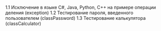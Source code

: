 1.1 Исключение в языке C#, Java, Python, C++ на примере операции деления (exception)
1.2 Тестирование пароля, введенного пользователем (classPassword)
1.3 Тестирование калькулятора (classCalculator)
